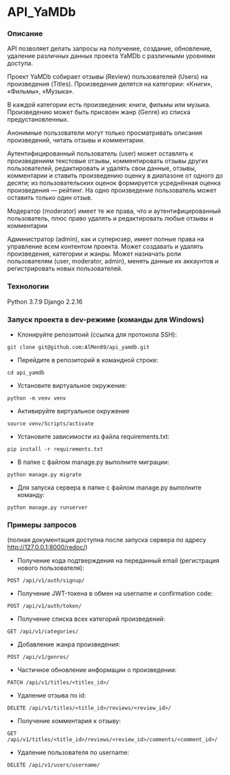 # API_YaMDb
### Описание
API позволяет делать запросы на получение, создание, обновление, удаление различных данных проекта YaMDb с различными уровнями доступа.

Проект YaMDb собирает отзывы (Review) пользователей (Users) на произведения (Titles). Произведения делятся на категории: «Книги», «Фильмы», «Музыка».

В каждой категории есть произведения: книги, фильмы или музыка. Произведению может быть присвоен жанр (Genre) из списка предустановленных.

Анонимные пользователи могут только просматривать описания произведений, читать отзывы и комментарии.

Аутентифицированный пользователь (user) может оставлять к произведениям текстовые отзывы, комментировать отзывы других пользователей, редактировать и удалять свои данные, отзывы, комментарии и ставить произведению оценку в диапазоне от одного до десяти; из пользовательских оценок формируется усреднённая оценка произведения — рейтинг. На одно произведение пользователь может оставить только один отзыв.

Модератор (moderator) имеет те же права, что и аутентифицированный пользователь, плюс право удалять и редактировать любые отзывы и комментарии

Администратор (admin), как и суперюзер, имеет полные права на управление всем контентом проекта. Может создавать и удалять произведения, категории и жанры. Может назначать роли пользователям (user, moderator, admin), менять данные их аккаунтов и регистрировать новых пользователей.
### Технологии
Python 3.7.9
Django 2.2.16
### Запуск проекта в dev-режиме (команды для Windows)
- Клонируйте репозитоий (ссылка для протокола SSH):
```
git clone git@github.com:AlMen89/api_yamdb.git
```
- Перейдите в репозиторий в командной строке:
```
cd api_yamdb
```
- Установите виртуальное окружение:
```
python -m venv venv
```
- Активируйте виртуальное окружение
```
source venv/Scripts/activate
```
- Установите зависимости из файла requirements.txt:
```
pip install -r requirements.txt
``` 
- В папке с файлом manage.py выполните миграции:
```
python manage.py migrate
```
- Для запуска сервера в папке с файлом manage.py выполните команду:
```
python manage.py runserver
```
### Примеры запросов
(полная документация доступна после запуска сервера по адресу http://127.0.0.1:8000/redoc/)
- Получение кода подтверждения на переданный email (регистрация нового пользователя):
```
POST /api/v1/auth/signup/
```
- Получение JWT-токена в обмен на username и confirmation code:
```
POST /api/v1/auth/token/
```
- Получение списка всех категорий произведений:
```
GET /api/v1/categories/
```
- Добавление жанра произведения:
```
POST /api/v1/genres/
```
- Частичное обновление информации о произведении:
```
PATCH /api/v1/titles/<titles_id>/
```
- Удаление отзыва по id:
```
DELETE /api/v1/titles/<title_id>/reviews/<review_id>/
```
- Получение комментария к отзыву:
```
GET /api/v1/titles/<title_id>/reviews/<review_id>/comments/<comment_id>/
```
- Удаление пользователя по username:
```
DELETE /api/v1/users/username/
```
